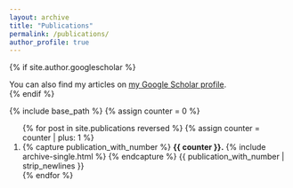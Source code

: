 ```yaml
---
layout: archive
title: "Publications"
permalink: /publications/
author_profile: true
---
```


{% if site.author.googlescholar %}
  <div class="wordwrap">You can also find my articles on <a href="{{site.author.googlescholar}}">my Google Scholar profile</a>.</div>
{% endif %}

{% include base_path %}
{% assign counter = 0 %}
<ol>
{% for post in site.publications reversed %}
  {% assign counter = counter | plus: 1 %}
  <li>
    {% capture publication_with_number %}
      <span style="font-weight: bold;">{{ counter }}.</span> {% include archive-single.html %}
    {% endcapture %}
    {{ publication_with_number | strip_newlines }}
  </li>
{% endfor %}
</ol>
